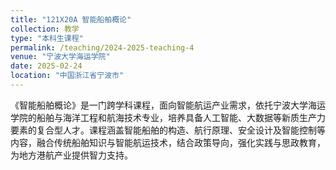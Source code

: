 ```yaml
---
title: "121X20A 智能船舶概论"
collection: 教学
type: "本科生课程"
permalink: /teaching/2024-2025-teaching-4
venue: "宁波大学海运学院"
date: 2025-02-24
location: "中国浙江省宁波市"
---
```

《智能船舶概论》是一门跨学科课程，面向智能航运产业需求，依托宁波大学海运学院的船舶与海洋工程和航海技术专业，培养具备人工智能、大数据等新质生产力要素的复合型人才。课程涵盖智能船舶的构造、航行原理、安全设计及智能控制等内容，融合传统船舶知识与智能航运技术，结合政策导向，强化实践与思政教育，为地方港航产业提供智力支持。
